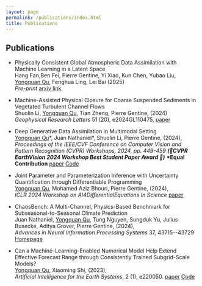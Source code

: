 ```yaml
---
layout: page
permalink: /publications/index.html
title: Publications
---
```

## Publications
- Physically Consistent Global Atmospheric Data Assimilation with Machine Learning in a Latent Space          
  Hang Fan,Ben Fei, Pierre Gentine, Yi Xiao, Kun Chen, Yubao Liu, <ins>Yongquan Qu</ins>, Fenghua Ling, Lei Bai (2025)       
  *Pre-print* [arxiv link](https://arxiv.org/pdf/2502.02884) 

- Machine-Assisted Physical Closure for Coarse Suspended Sediments in Vegetated Turbulent Channel Flows       
  Shuolin Li, <ins>Yongquan Qu</ins>, Tian Zheng, Pierre Gentine, (2024)        
  *Geophysical Research Letters* 51 (20), e2024GL110475, [paper](https://agupubs.onlinelibrary.wiley.com/doi/full/10.1029/2024GL110475)

- Deep Generative Data Assimilation in Multimodal Setting       
  <ins>Yongquan Qu</ins>\*, Juan Nathaniel\*, Shuolin Li, Pierre Gentine, (2024),       
  *Proceedings of the IEEE/CVF Conference on Computer Vision and Pattern Recognition (CVPR) Workshops, 2024, pp. 449-459 **(🎉CVPR EarthVision 2024 Workshop Best Student Paper Award 🎉)*** **\*Equal Contribution** [paper](https://openaccess.thecvf.com/content/CVPR2024W/EarthVision/papers/Qu_Deep_Generative_Data_Assimilation_in_Multimodal_Setting_CVPRW_2024_paper.pdf) [Code](https://github.com/yongquan-qu/SLAMS)
  
- Joint Parameter and Parameterization Inference with Uncertainty Quantification through Differentiable Programming         
  <ins>Yongquan Qu</ins>, Mohamed Aziz Bhouri, Pierre Gentine, (2024),                    
  *ICLR 2024 Workshop on AI4DifferentialEquations In Science* [paper](https://arxiv.org/abs/2403.02215)
  
- ChaosBench: A Multi-Channel, Physics-Based Benchmark for Subseasonal-to-Seasonal Climate Prediction          
  Juan Nathaniel, <ins>Yongquan Qu</ins>, Tung Nguyen, Sungduk Yu, Julius Busecke, Aditya Grover, Pierre Gentine, (2024),                  
  *Advances in Neural Information Processing Systems* 37, 43715--43729  [Homepage](https://leap-stc.github.io/ChaosBench/README.html) 
  
- Can a Machine-Learning-Enabled Numerical Model Help Extend Effective Forecast Range through Consistently Trained Subgrid-Scale Models?       
  <ins>Yongquan Qu</ins>, Xiaoming Shi, (2023),                
  *Artificial Intelligence for the Earth Systems*, 2 (1), e220050. [paper](https://journals.ametsoc.org/view/journals/aies/2/1/AIES-D-22-0050.1.xml)  [Code](https://github.com/YONGQUAN-QU/BVEX)

